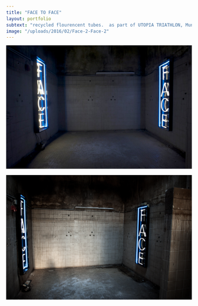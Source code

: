 ```yaml
---
title: "FACE TO FACE"
layout: portfolio
subtext: "recycled flourencent tubes.  as part of UTOPIA TRIATHLON, Munich, 2014"
image: "/uploads/2016/02/Face-2-Face-2"
---
```

![Face 2 Face](/uploads/2016/02/Face-2-Face-2.jpg)

![Face 2 Face](/uploads/2016/02/Face-2-Face.jpg)